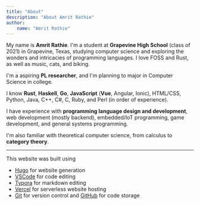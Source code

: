 ```yaml
---
title: "About"
description: "About Amrit Rathie"
author:
    name: "Amrit Rathie"
---
```


My name is **Amrit Rathie**. I'm a student at **Grapevine High School** (class of 2021) in Grapevine, Texas, studying computer science and exploring the wonders and intricacies of programming languages.
I love FOSS and Rust, as well as music, cats, and biking.

I'm a aspiring **PL researcher**, and I'm planning to major in Computer Science in college.

I know **Rust**, **Haskell**, **Go**, **JavaScript** (**Vue**, Angular, Ionic), HTML/CSS, Python, Java, C++, C#, C, Ruby, and Perl (in order of experience).

I have experience with **programming language design and development**, web development (mostly backend), embedded/IoT programming, game development, and general systems programming.

I'm also familiar with theoretical computer science, from calculus to **category theory**.

***

This website was built using

- [Hugo](https://gohugo.io/) for website generation
- [VSCode](https://code.visualstudio.com/) for code editing
- [Typora](https://typora.io/) for markdown editing
- [Vercel](https://vercel.com/) for serverless website hosting
- [Git](https://git-scm.com/) for version control and [GitHub](https://github.com/) for code storage

